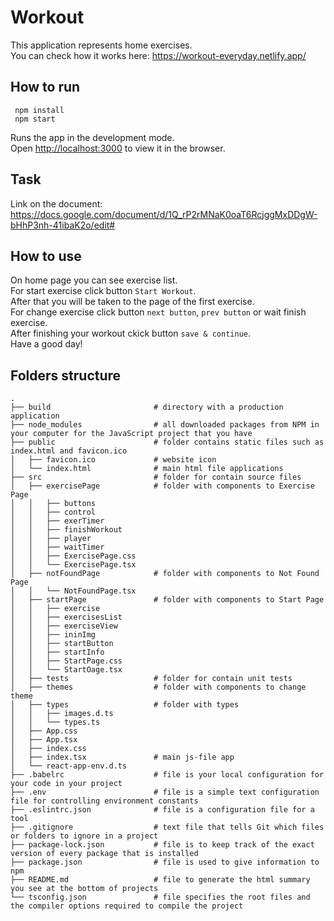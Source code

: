 # Workout

This application represents home exercises. \
You can check how it works here: https://workout-everyday.netlify.app/

## How to run

```
 npm install
 npm start
```

Runs the app in the development mode.\
Open [http://localhost:3000](http://localhost:3000) to view it in the browser.

## Task

Link on the document: https://docs.google.com/document/d/1Q_rP2rMNaK0oaT6RcjggMxDDgW-bHhP3nh-41ibaK2o/edit#

## How to use

On home page you can see exercise list. \
For start exercise click button `Start Workout`. \
After that you will be taken to the page of the first exercise. \
For change exercise click button `next button`, `prev button` or wait finish exercise. \
After finishing your workout ckick button `save & continue`. \
Have a good day!

## Folders structure
    
```
.
├── build                       # directory with a production application
├── node_modules                # all downloaded packages from NPM in your computer for the JavaScript project that you have
├── public                      # folder contains static files such as index.html and favicon.ico
│   ├── favicon.ico             # website icon
│   └── index.html              # main html file applications
├── src                         # folder for contain source files  
│   ├── exercisePage            # folder with components to Exercise Page
│   │   ├── buttons
│   │   ├── control
│   │   ├── exerTimer
│   │   ├── finishWorkout
│   │   ├── player
│   │   ├── waitTimer
│   │   ├── ExercisePage.css
│   │   └── ExercisePage.tsx
│   ├── notFoundPage            # folder with components to Not Found Page
│   │   └── NotFoundPage.tsx
│   ├── startPage               # folder with components to Start Page    
│   │   ├── exercise
│   │   ├── exercisesList
│   │   ├── exerciseView
│   │   ├── ininImg
│   │   ├── startButton
│   │   ├── startInfo
│   │   ├── StartPage.css
│   │   └── StartOage.tsx
│   ├── tests                   # folder for contain unit tests 
│   ├── themes                  # folder with components to change theme
│   ├── types                   # folder with types
│   │   ├── images.d.ts
│   │   └── types.ts                          
│   ├── App.css                             
│   ├── App.tsx                                    
│   ├── index.css                           
│   ├── index.tsx               # main js-file app             
│   └── react-app-env.d.ts
├── .babelrc                    # file is your local configuration for your code in your project   
├── .env                        # file is a simple text configuration file for controlling environment constants
├── .eslintrc.json              # file is a configuration file for a tool      
├── .gitignore                  # text file that tells Git which files or folders to ignore in a project    
├── package-lock.json           # file is to keep track of the exact version of every package that is installed   
├── package.json                # file is used to give information to npm     
├── README.md                   # file to generate the html summary you see at the bottom of projects  
└── tsconfig.json               # file specifies the root files and the compiler options required to compile the project
```              